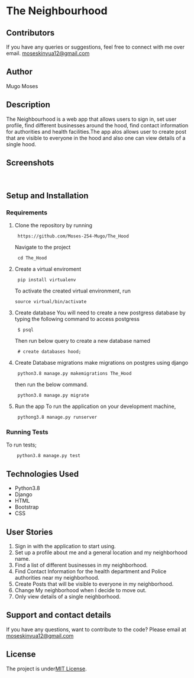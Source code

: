 # The Neighbourhood
## Contributors
If you have any queries or suggestions, feel free to connect with me over email. moseskinyua12@gmail.com

## Author
Mugo Moses

## Description
The Neighbourhood is a web app that allows users to sign in, set user profile, find different businesses around the hood, find contact information for authorities and health facilities.The app alos allows user to create post that are visible to everyone in the hood and also one can view details of a single hood.


## Screenshots
<img src="" alt="">
<img src="" alt="">

## Setup and Installation
### Requirements
1. Clone the repository by running

        https://github.com/Moses-254-Mugo/The_Hood
    Navigate to the project

        cd The_Hood
 2. Create a virtual enviroment

         pip install virtualenv 

    To activate the created virtual environment, run

        source virtual/bin/activate
3. Create database
    You will need to create a new postgress database by typing the following command to access postgress

        $ psql

    Then run below query to create a new database named 

        # create databases hood;
5. Create Database migrations
    make migrations on postgres using django

        python3.8 manage.py makemigrations The_Hood
    then run the below command.

        python3.8 manage.py migrate

6. Run the app
    To run the application on your development machine,

        pythong3.8 manage.py runserver
### Running Tests
To run tests;

        python3.8 manage.py test


## Technologies Used
* Python3.8
* Django
* HTML
* Bootstrap
* CSS

## User Stories
1. Sign in with the application to start using.
2. Set up a profile about me and a general location and my neighborhood name.
3. Find a list of different businesses in my neighborhood.
4. Find Contact Information for the health department and Police authorities near my neighborhood.
5. Create Posts that will be visible to everyone in my neighborhood.
6. Change My neighborhood when I decide to move out.
7. Only view details of a single neighborhood.

## Support and contact details
If you have any questions, want to contribute to the code? Please email at
moseskinyua12@gmail.com

## License
The project is under[MIT License](LICENSE).